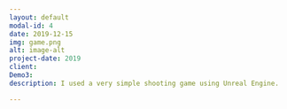 ```yaml
---
layout: default
modal-id: 4
date: 2019-12-15
img: game.png
alt: image-alt
project-date: 2019
client:
Demo3:
description: I used a very simple shooting game using Unreal Engine.

---
```

